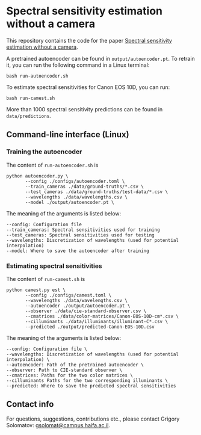 # Spectral sensitivity estimation without a camera

This repository contains the code for the paper [Spectral sensitivity estimation without a camera](https://arxiv.org/abs/2304.11549).

A pretrained autoencoder can be found in `output/autoencoder.pt`. To retrain it, you can run the following command in a Linux terminal:
```shell
bash run-autoencoder.sh
```

To estimate spectral sensitivities for Canon EOS 10D, you can run:
```shell
bash run-camest.sh 
```

More than 1000 spectral sensitivity predictions can be found in `data/predictions`.

## Command-line interface (Linux)

### Training the autoencoder
The content of `run-autoencoder.sh` is

```shell
python autoencoder.py \
       --config ./configs/autoencoder.toml \
       --train_cameras ./data/ground-truths/*.csv \
       --test_cameras ./data/ground-truths/test-data/*.csv \
       --wavelengths ./data/wavelengths.csv \
       --model ./output/autoencoder.pt \
```

The meaning of the arguments is listed below:
```
--config: Configuration file
--train_cameras: Spectral sensitivities used for training
--test_cameras: Spectral sensitivities used for testing
--wavelengths: Discretization of wavelengths (used for potential interpolation)
--model: Where to save the autoencoder after training
```

### Estimating spectral sensitivities

The content of `run-camest.sh` is

```
python camest.py est \
       --config ./configs/camest.toml \
       --wavelengths ./data/wavelengths.csv \
       --autoencoder ./output/autoencoder.pt \
       --observer ./data/cie-standard-observer.csv \
       --cmatrices ./data/color-matrices/Canon-EOS-10D-cm*.csv \
       --cilluminants ./data/illuminants/illuminant-C*.csv \
       --predicted ./output/predicted-Canon-EOS-10D.csv
```

The meaning of the arguments is listed below:

```
--config: Configuration file \
--wavelengths: Discretization of wavelengths (used for potential interpolation) \
--autoencoder: Path of the pretrained autoencoder \
--observer: Path to CIE-standard observer \
--cmatrices: Paths for the two color matrices \
--cilluminants Paths for the two corresponding illuminants \
--predicted: Where to save the predicted spectral sensitivities
```

## Contact info

For questions, suggestions, contributions etc., please contact Grigory Solomatov: <gsolomat@campus.haifa.ac.il>.
